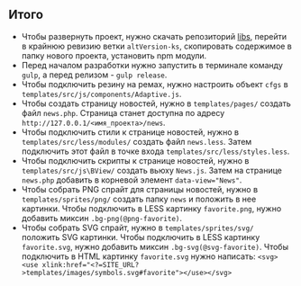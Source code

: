## Итого

- Чтобы развернуть проект, нужно скачать репозиторий [libs](http://hg.turbodevelopers.com/turbo/libs), перейти в крайнюю ревизию ветки `altVersion-ks`, скопировать содержимое в папку нового проекта, установить npm модули.
- Перед началом разработки нужно запустить в терминале команду `gulp`, а перед релизом - `gulp release`.
- Чтобы подключить резину на ремах, нужно настроить объект `cfgs` в `templates/src/js/components/Adaptive.js`.
- Чтобы создать страницу новостей, нужно в `templates/pages/` создать файл `news.php`. Страница станет доступна по адресу `http://127.0.0.1/<имя_проекта>/news`.
- Чтобы подключить стили к странице новостей, нужно в `templates/src/less/modules/` создать файл `news.less`. Затем подключить этот файл в точке входа `templates/src/less/styles.less`.
- Чтобы подключить скрипты к странице новостей, нужно в `templates/src/js\BView/` создать вьюху `News.js`. Затем на странице `news.php` добавить в корневой элемент `data-view="News"`.
- Чтобы собрать PNG спрайт для страницы новостей, нужно в `templates/sprites/png/` создать папку `news` и положить в нее картинки. Чтобы подключить в LESS картинку `favorite.png`, нужно добавить миксин `.bg-png(@png-favorite)`.
- Чтобы собрать SVG спрайт, нужно в `templates/sprites/svg/` положить SVG картинки. Чтобы подключить в LESS картинку `favorite.svg`, нужно добавить миксин `.bg-svg(@svg-favorite)`. Чтобы подключить в HTML картинку `favorite.svg` нужно написать: `<svg><use xlink:href="<?=SITE_URL?>templates/images/symbols.svg#favorite"></use></svg>`
